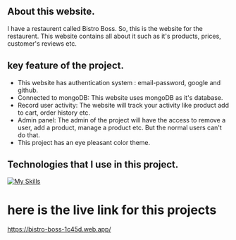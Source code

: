 
## About this website. 
I have a restaurent called Bistro Boss. So, this is the website for the restaurent. This website contains all about it such as it's products, prices, customer's reviews etc. 

## key feature of the project.

- This website has authentication system : email-password, google and github.
- Connected to mongoDB: This website uses mongoDB as it's database.
- Record user activity: The website will track your activity like product add to cart, order history etc.
- Admin panel: The admin of the project will have the access to remove a user, add a product, manage a product etc. But the normal users can't do that.
- This project has an eye pleasant color theme.


## Technologies that I use in this project. 

[![My Skills](https://skillicons.dev/icons?i=js,html,mongodb,express,tailwind,firebase,react,nodejs)](https://skillicons.dev)



# here is the live link for this projects


https://bistro-boss-1c45d.web.app/


